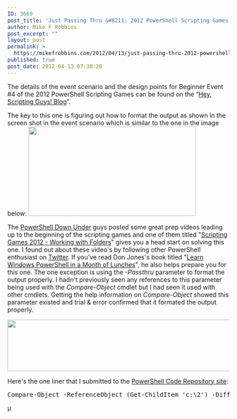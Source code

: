 ```yaml
---
ID: 3669
post_title: 'Just Passing Thru &#8211; 2012 PowerShell Scripting Games Beginner Event 4'
author: Mike F Robbins
post_excerpt: ""
layout: post
permalink: >
  https://mikefrobbins.com/2012/04/13/just-passing-thru-2012-powershell-scripting-games-beginner-event-4/
published: true
post_date: 2012-04-13 07:30:20
---
```

The details of the event scenario and the design points for Beginner Event #4 of the 2012 PowerShell Scripting Games can be found on the “<a href="http://blogs.technet.com/b/heyscriptingguy/archive/2012/04/05/2012-scripting-games-beginner-event-4-compare-two-folders.aspx" target="_blank">Hey, Scripting Guys! Blog</a>”.

The key to this one is figuring out how to format the output as shown in the screen shot in the event scenario which is similar to the one in the image below:
<a href="http://mikefrobbins.com/wp-content/uploads/2012/04/2012sg-be4-1.png"><img class="alignnone size-full wp-image-3734" title="2012sg-be4-1" alt="" src="http://mikefrobbins.com/wp-content/uploads/2012/04/2012sg-be4-1.png" width="379" height="202" /></a>

The <a href="http://powershelldownunder.com/" target="_blank">PowerShell Down Under</a> guys posted some great prep videos leading up to the beginning of the scripting games and one of them titled "<a href="http://powershelldownunder.com/2012/03/19/scripting-games-2012working-with-folders/" target="_blank">Scripting Games 2012 - Working with Folders</a>" gives you a head start on solving this one. I found out about these video's by following other PowerShell enthusiast on <a href="http://twitter.com/search/users/powershell" target="_blank">Twitter</a>. If you've read Don Jones's book titled "<a href="http://www.manning.com/jones/" target="_blank">Learn Windows PowerShell in a Month of Lunches</a>", he also helps prepare you for this one. The one exception is using the <em>-Passthru</em> parameter to format the output properly. I hadn't previously seen any references to this parameter being used with the <em>Compare-Object</em> cmdlet but I had seen it used with other cmdlets. Getting the help information on <em>Compare-Object</em> showed this parameter existed and trial &amp; error confirmed that it formated the output properly.

<a href="http://mikefrobbins.com/wp-content/uploads/2012/04/2012sg-be4-2.png"><img class="alignnone size-full wp-image-3735" title="2012sg-be4-2" alt="" src="http://mikefrobbins.com/wp-content/uploads/2012/04/2012sg-be4-2.png" width="640" height="117" /></a>

Here's the one liner that I submitted to the <a href="http://2012sg.poshcode.org/3575" target="_blank">PowerShell Code Repository site</a>:
<pre class="lang:ps decode:true" title="Beginner Category Event #4 of the 2012 Scripting Games">Compare-Object -ReferenceObject (Get-ChildItem 'c:\2') -DifferenceObject (Get-ChildItem 'c:\1') -Property Name -PassThru</pre>
µ